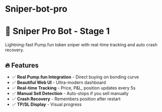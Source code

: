 # Sniper-bot-pro
# 🎯 Sniper Pro Bot - Stage 1

Lightning-fast Pump.fun token sniper with real-time tracking and auto crash recovery.

## 🔥 Features

- ✅ **Real Pump.fun Integration** - Direct buying on bonding curve
- ✅ **Beautiful Web UI** - Ultra-modern dashboard
- ✅ **Real-time Tracking** - Price, P&L, position updates every 5s
- ✅ **Manual Sell Detection** - Auto-stops if you sell manually
- ✅ **Crash Recovery** - Remembers position after restart
- ✅ **TP/SL Display** - Visual progress
